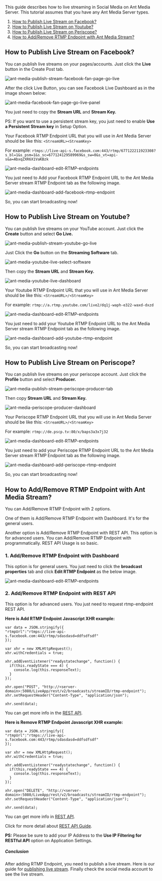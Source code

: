 This guide describes how to live streaming in Social Media on Ant Media Server. This tutorial assumes that you have any Ant Media Server types.

1. [How to Publish Live Stream on Facebook?](#how-to-publish-live-stream-on-facebook)
2. [How to Publish Live Stream on Youtube?](#how-to-publish-live-stream-on-youtube)
3. [How to Publish Live Stream on Periscope?](how-to-publish-live-stream-on-periscope)
4. [How to Add/Remove RTMP Endpoint with Ant Media Stream?](#how-to-addremove-rtmp-endpoint-with-ant-media-stream)

## How to Publish Live Stream on Facebook?

You can <span>publish live streams</span> on your pages/accounts. Just click the <strong>Live</strong> button in the Create Post tab.

<img src="https://antmedia.io/wp-content/uploads/2020/10/ant-media-facebook-fan-page-go-live.png" alt="ant-media-publish-stream-facebook-fan-page-go-live" title="ant-media-publish-stream-facebook-fan-page-go-live" />

After the click Live Button, you can see Facebook Live Dashboard as in the image shown below:

<img src="https://antmedia.io/wp-content/uploads/2020/10/ant-media-facebook-fan-page-go-live-panel.png" alt="ant-media-facebook-fan-page-go-live-panel" title="ant-media-facebook-fan-page-go-live-panel" />

You just need to copy the <strong>Stream URL</strong> and <strong>Stream Key.</strong>

PS: If you want to use a persistent stream key, you just need to enable <strong>Use a Persistent Stream key</strong> in Setup Option.

Your Facebook RTMP Endpoint URL that you will use in Ant Media Server should be like this: <code>&lt;StreamURL&gt;&lt;StreamKey&gt;</code>

For example: <code>rtmps://live-api-s.facebook.com:443/rtmp/677122211923308?s_bl=1&amp;s_psm=1&amp;s_sc=677124129589969&amp;s_sw=0&amp;s_vt=api-s&amp;a=AbxqZXR6X1VaKBzk</code>

<img src="https://antmedia.io/wp-content/uploads/2020/10/ant-media-dashboard-edit-RTMP-endpoints.png" alt="ant-media-dashboard-edit-RTMP-endpoints" title="ant-media-dashboard-edit-RTMP-endpoints" />

You just need to Add your Facebook RTMP Endpoint URL to the Ant Media Server stream RTMP Endpoint tab as the following image.

<img src="https://antmedia.io/wp-content/uploads/2020/10/ant-media-dashboard-add-facebook-rtmp-endpoint.png" alt="ant-media-dashboard-add-facebook-rtmp-endpoint" title="ant-media-dashboard-add-facebook-rtmp-endpoint" />

So, you can start broadcasting now!

## How to Publish Live Stream on Youtube?

You can <span>publish live streams</span> on your YouTube account. Just click the <strong>Create</strong> button and select <strong>Go Live.</strong>

<img src="https://antmedia.io/wp-content/uploads/2020/10/ant-media-youtube-go-live.png" alt="ant-media-publish-stream-youtube-go-live" title="ant-media-publish-stream-youtube-go-live" />

Just Click the <strong>Go</strong> button on the <strong>Streaming Software</strong> tab.

<img src="https://antmedia.io/wp-content/uploads/2020/10/ant-media-youtube-live-select-software.png" alt="ant-media-youtube-live-select-software" title="ant-media-youtube-live-select-software" />

Then copy the <strong>Stream URL</strong> and <strong>Stream Key.</strong>

<img src="https://antmedia.io/wp-content/uploads/2020/10/ant-media-youtube-live-dashboard.png" alt="ant-media-youtube-live-dashboard" title="ant-media-youtube-live-dashboard" />

Your Youtube RTMP Endpoint URL that you will use in Ant Media Server should be like this: <code>&lt;StreamURL&gt;/&lt;StreamKey&gt;</code>

For example: <code>rtmp://a.rtmp.youtube.com/live2/dq1j-waph-e322-waxd-dxzd</code>

<img src="https://antmedia.io/wp-content/uploads/2020/10/ant-media-dashboard-edit-RTMP-endpoints.png" alt="ant-media-dashboard-edit-RTMP-endpoints" />

You just need to add your Youtube RTMP Endpoint URL to the Ant Media Server stream RTMP Endpoint tab as the following image.

<img src="https://antmedia.io/wp-content/uploads/2020/10/ant-media-dashboard-add-youtube-rtmp-endpoint.png" alt="ant-media-dashboard-add-youtube-rtmp-endpoint"  title="ant-media-dashboard-add-youtube-rtmp-endpoint" />

So, you can start broadcasting now!

## How to Publish Live Stream on Periscope?

You can <span>publish live stream</span>s on your periscope account. Just click the <strong>Profile</strong> button and select <strong>Producer.</strong>

<img src="https://antmedia.io/wp-content/uploads/2020/10/ant-media-periscope-producer-tab.png" alt="ant-media-publish-stream-periscope-producer-tab"  title="ant-media-publish-stream-periscope-producer-tab" />

Then copy <strong>Stream URL</strong> and <strong>Stream Key.</strong>

<img src="https://antmedia.io/wp-content/uploads/2020/10/ant-media-periscope-producer-dashboard.png" alt="ant-media-periscope-producer-dashboard" title="ant-media-periscope-producer-dashboard" />

Your Periscope RTMP Endpoint URL that you will use in Ant Media Server should be like this: <code>&lt;StreamURL&gt;/&lt;StreamKey&gt;</code>

For example: <code>rtmp://de.pscp.tv:80/x/baps3a3x7j32</code>

<img src="https://antmedia.io/wp-content/uploads/2020/10/ant-media-dashboard-edit-RTMP-endpoints.png" alt="ant-media-dashboard-edit-RTMP-endpoints" />

You just need to add your Periscope RTMP Endpoint URL to the Ant Media Server stream RTMP Endpoint tab as the following image.

<img src="https://antmedia.io/wp-content/uploads/2020/10/ant-media-dashboard-add-periscope-rtmp-endpoint.png" alt="ant-media-dashboard-add-periscope-rtmp-endpoint" title="ant-media-dashboard-add-periscope-rtmp-endpoint" />

So, you can start broadcasting now!

## How to Add/Remove RTMP Endpoint with Ant Media Stream?
You can Add/Remove RTMP Endpoint with 2 options.

One of them is Add/Remove RTMP Endpoint with Dashboard. It's for the general users.

Another option is Add/Remove RTMP Endpoint with REST API. This option is for advanced users. You can Add/Remove RTMP Endpoint with programmatically. REST API Usage is so basic.

### 1. Add/Remove RTMP Endpoint with Dashboard
This option is for general users. You just need to click the <strong>broadcast properties</strong> tab and click <strong>Edit RTMP Endpoint</strong> as the below image.

<img src="https://antmedia.io/wp-content/uploads/2020/10/ant-media-dashboard-edit-RTMP-endpoints.png" alt="ant-media-dashboard-edit-RTMP-endpoints" title="ant-media-dashboard-edit-RTMP-endpoints" />

### 2. Add/Remove RTMP Endpoint with REST API
This option is for advanced users. You just need to request rtmp-endpoint REST API.

<strong>Here is Add RTMP Endpoint Javascript XHR example:</strong>
```
var data = JSON.stringify({
"rtmpUrl":"rtmps://live-api-s.facebook.com:443/rtmp/sdasdasd=ddfsdfsdf"
});

var xhr = new XMLHttpRequest();
xhr.withCredentials = true;

xhr.addEventListener("readystatechange", function() {
  if(this.readyState === 4) {
    console.log(this.responseText);
  }
});

xhr.open("POST", "http://<server-domain>:5080/LiveApp/rest/v2/broadcasts/streamID/rtmp-endpoint");
xhr.setRequestHeader("Content-Type", "application/json");

xhr.send(data);
```

You can get more info in the <a href="https://antmedia.io/rest/#/BroadcastRestService/addEndpointV3" target="_blank" >REST API</a>.

<strong>Here is Remove RTMP Endpoint Javascript XHR example:</strong>
```
var data = JSON.stringify({
"rtmpUrl":"rtmps://live-api-s.facebook.com:443/rtmp/sdasdasd=ddfsdfsdf"
});

var xhr = new XMLHttpRequest();
xhr.withCredentials = true;

xhr.addEventListener("readystatechange", function() {
  if(this.readyState === 4) {
    console.log(this.responseText);
  }
});

xhr.open("DELETE", "http://<server-domain>:5080/LiveApp/rest/v2/broadcasts/streamID/rtmp-endpoint");
xhr.setRequestHeader("Content-Type", "application/json");

xhr.send(data);
```

You can get more info in <a href="https://antmedia.io/rest/#/BroadcastRestService/removeEndpointV2" target="_blank">REST API</a>.

Click for more detail about <a href="https://github.com/ant-media/Ant-Media-Server/wiki/REST-Guide" target="_blank">REST API Guide</a>.

<strong>PS:</strong> Please be sure to add your IP Address to the <strong>Use IP Filtering for RESTful API</strong> option on Application Settings.
<h5>Conclusion</h5>
After adding RTMP Endpoint, you need to publish a live stream. Here is our guide for <a href="https://github.com/ant-media/Ant-Media-Server/wiki/Publishing-Live-Streams" target="_blank">publishing live stream</a>. Finally check the social media account to see the live stream.